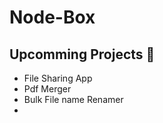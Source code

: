 # Node-Box


## Upcomming Projects 🚀 

 - File Sharing App
 - Pdf Merger
 - Bulk File name Renamer
 - 
